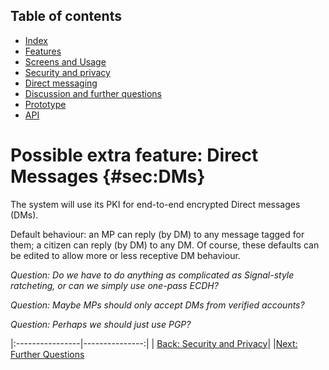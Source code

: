## Table of contents
* [Index](https://righttoaskorg.github.io/righttoask-docs/index)
* [Features](https://righttoaskorg.github.io/righttoask-docs/Features)
* [Screens and Usage](https://righttoaskorg.github.io/righttoask-docs/ScreensAndUsage)
* [Security and privacy](https://righttoaskorg.github.io/righttoask-docs/SecurityAndPrivacy)
* [Direct messaging](https://righttoaskorg.github.io/righttoask-docs/DMs)
* [Discussion and further questions](https://righttoaskorg.github.io/righttoask-docs/DiscussionAndFurtherQuestions)
* [Prototype](https://righttoaskorg.github.io/righttoask-docs/Prototype)
* [API](https://righttoaskorg.github.io/righttoask-docs/API)

# Possible extra feature: Direct Messages {#sec:DMs}

The system will use its PKI for end-to-end encrypted Direct messages
(DMs).

Default behaviour: an MP can reply (by DM) to any message tagged for
them; a citizen can reply (by DM) to any DM. Of course, these defaults
can be edited to allow more or less receptive DM behaviour.

*Question: Do we have to do anything as complicated as Signal-style
ratcheting, or can we simply use one-pass ECDH?* 

*Question: Maybe MPs should only accept DMs from verified accounts?*

*Question: Perhaps we should just use PGP?*

|:----------------|---------------:|
| [Back: Security and Privacy](https://righttoaskorg.github.io/righttoask-docs/SecurityAndPrivacy)| |[Next: Further Questions](https://righttoaskorg.github.io/righttoask-docs/DiscussionAndFurtherQuestions) 
